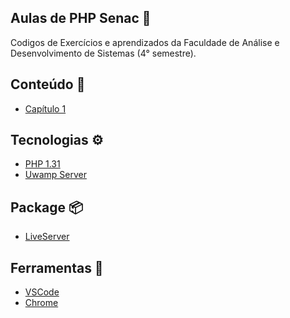 ## Aulas de PHP Senac 📕

Codigos de Exercícios e aprendizados da Faculdade de Análise e Desenvolvimento de Sistemas (4° semestre).

## Conteúdo  📖 
- [Capítulo 1](https://github.com/PedroAtemRibeiro/SenacPHP/tree/main/Capitulo1.md)




## Tecnologias ⚙️
- [PHP 1.31](https://www.php.net/docs.php)<br>
- [Uwamp Server](https://www.wampserver.com/en/category/documentation-en/)

## Package 📦 

- [LiveServer](https://www.npmjs.com/package/live-server)


## Ferramentas 🔧

- [VSCode](https://code.visualstudio.com/docs)<br>
- [Chrome](https://developer.chrome.com/docs/)
